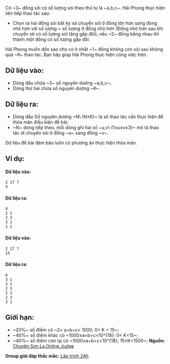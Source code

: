 Có ~3~ đống sỏi có số lượng sỏi theo thứ tự là ~a,b,c~. Hải Phong thực hiện liên tiếp thao tác sau:
- Chọn ra hai đống sỏi bất kỳ và chuyển sỏi ở đống lớn hơn sang đóng nhỏ hơn với số lượng = số lượng ở đống nhỏ hơn (Đống nhỏ hơn sau khi chuyển sẽ có số lượng sỏi tăng gấp đôi), nếu ~2~ đống bằng nhau thì thành một đống có số lượng gấp đôi.

Hải Phong muốn dồn sao cho có ít nhất ~1~ đống không còn sỏi sau không quá ~K~ thao tác. Bạn hãy giúp Hải Phong thực hiện công việc trên.

## Dữ liệu vào:
- Dòng đầu chứa ~3~ số nguyên dương ~a,b,c~;
- Dòng thứ hai chứa số nguyên dương ~K~.

## Dữ liệu ra:
- Dòng đầu Số nguyên dương ~N\ (N≤K)~ là số thao tác cần thực hiện để thỏa mãn điều kiện đề bài;
- ~N~ dòng tiếp theo, mỗi dòng ghi hai số ~u,v\ (1≤u≠v≤3)~ mô tả thao tác di chuyến sỏi ở đống ~u~ sang đống ~v~.

Dữ liệu đề bài đảm bảo luôn có phương án thực hiện thỏa mãn.

## Ví dụ:
#### Dữ liệu vào:
```
2 17 7
4
```

#### Dữ liệu ra:
```
4
2 1
2 3
3 1
1 2
```

#### Dữ liệu vào:
```
2 17 7
15
```

#### Dữ liệu ra:
```
6
3 1
3 1
2 3
2 3
2 3
3 1
```

## Giới hạn:
- ~20\%~ số điểm có ~2< a+b+c< 1000; 0< K < 15~;
- ~40\%~ số điểm khác có ~1000≤a+b+c<10^{18}; 0< K<15~;
- ~40\%~ số điểm còn lại có ~1000≤a+b+c<10^{18}; 15≤K<1500~;
**Nguồn:** [Chuyên Sơn La Online Judge](http://csloj.ddns.net/)

**Group giải đáp thắc mắc:** [Lập trình 24h](https://www.facebook.com/groups/1386904321519984)